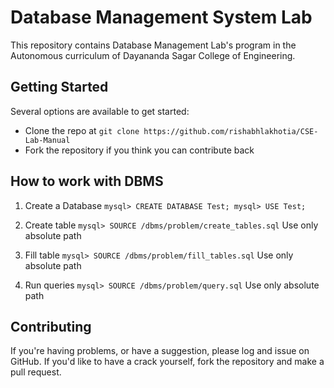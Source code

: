# Database Management System Lab
This repository contains Database Management Lab's program in the Autonomous curriculum of Dayananda Sagar College of Engineering.

## Getting Started
Several options are available to get started:
* Clone the repo at `git clone https://github.com/rishabhlakhotia/CSE-Lab-Manual`
* Fork the repository if you think you can contribute back

## How to work with DBMS
1. Create a Database
`mysql> CREATE DATABASE Test;
mysql> USE Test;
`
2. Create table
`mysql> SOURCE /dbms/problem/create_tables.sql`
Use only absolute path

3. Fill table
`mysql> SOURCE /dbms/problem/fill_tables.sql`
Use only absolute path

4. Run queries
`mysql> SOURCE /dbms/problem/query.sql`
Use only absolute path

## Contributing
If you're having problems, or have a suggestion, please log and issue on GitHub. If you'd like to have a crack yourself, fork the repository and make a pull request.
